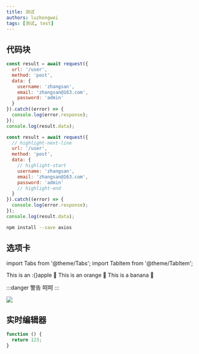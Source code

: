 ```yaml
---
title: 测试
authors: luzhongwei
tags: [测试, test]
---
```


## 代码块

<!--
  代码块加标题，加高亮的行
  多组行高亮使用逗号 , 分割，但是逗号两边都不能有空格
-->

```js title="/src/test.js" {2,5-7}
const result = await request({
  url: '/user',
  method: 'post',
  data: {
    username: 'zhangsan',
    email: 'zhangsan@163.com',
    password: 'admin'
  }
}).catch((error) => {
  console.log(error.response);
});
console.log(result.data);
```

<!-- 另一种行高亮的方法 -->

```js title="/src/test.js"
const result = await request({
  // highlight-next-line
  url: '/user',
  method: 'post',
  data: {
    // highlight-start
    username: 'zhangsan',
    email: 'zhangsan@163.com',
    password: 'admin'
    // highlight-end
  }
}).catch((error) => {
  console.log(error.response);
});
console.log(result.data);
```

```bash title="安装 axios"
npm install --save axios
```

## 选项卡

import Tabs from '@theme/Tabs';
import TabItem from '@theme/TabItem';

<!--
  标签内部将作为普通 HTML 内容处理
  如用 Markdown 格式写的代码段并不会被转换
-->
<Tabs>
  <TabItem value="apple" label="Apple" default>
    This is an :{}apple 🍎
  </TabItem>
  <TabItem value="orange" label="Orange">
    This is an orange 🍊
  </TabItem>
  <TabItem value="banana" label="Banana">
    This is a banana 🍌
  </TabItem>
</Tabs>

:::danger 警告
呵呵
:::

![](/img/logo.png)

## 实时编辑器

```js live
function () {
  return 123;
}
```